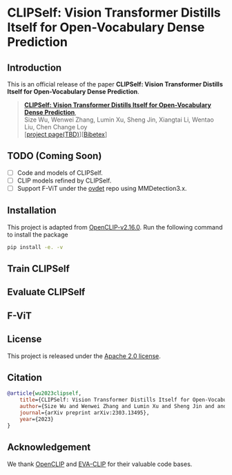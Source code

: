 # CLIPSelf: Vision Transformer Distills Itself for Open-Vocabulary Dense Prediction

## Introduction

This is an official release of the paper **CLIPSelf: Vision Transformer Distills Itself for Open-Vocabulary Dense Prediction**.

> [**CLIPSelf: Vision Transformer Distills Itself for Open-Vocabulary Dense Prediction**](https://arxiv.org/abs/2302.13996),            
> Size Wu, Wenwei Zhang, Lumin Xu, Sheng Jin, Xiangtai Li, Wentao Liu, Chen Change Loy            
> [[project page(TBD)](https://www.mmlab-ntu.com/)][[Bibetex](https://github.com/wusize/CLIPSelf#citation)]

## TODO (Coming Soon)
- [ ] Code and models of CLIPSelf.
- [ ] CLIP models refined by CLIPSelf.
- [ ] Support F-ViT under the [ovdet](https://github.com/wusize/ovdet) repo using MMDetection3.x.

## Installation

This project is adapted from [OpenCLIP-v2.16.0](https://github.com/mlfoundations/open_clip/tree/v2.16.0). Run the
following command to install the package

```bash
pip install -e. -v
```
## Train CLIPSelf

## Evaluate CLIPSelf

## F-ViT


## License

This project is released under the [Apache 2.0 license](LICENSE).


## Citation

```bibtex
@article{wu2023clipself,
    title={CLIPSelf: Vision Transformer Distills Itself for Open-Vocabulary Dense Prediction},
    author={Size Wu and Wenwei Zhang and Lumin Xu and Sheng Jin and and Xiangtai Li and Wentao Liu and Chen Change Loy},
    journal={arXiv preprint arXiv:2303.13495},
    year={2023}
}
```


## Acknowledgement

We thank [OpenCLIP](https://github.com/mlfoundations/open_clip/tree/v2.16.0) and 
[EVA-CLIP](https://github.com/baaivision/EVA/tree/master/EVA-CLIP) for their valuable code bases.